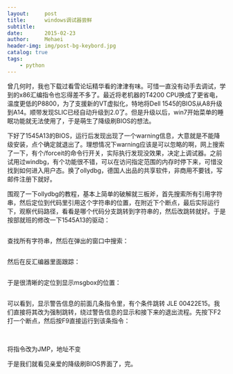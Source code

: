 ```yaml
---
layout:     post
title:      windows调试器尝鲜
subtitle:   
date:       2015-02-23
author:     Mehaei
header-img: img/post-bg-keybord.jpg
catalog: true
tags:
    - python
---
```

曾几何时，我也下载过看雪论坛精华看的津津有味。可惜一直没有动手去调试，学到的x86汇编指令也忘得差不多了。最近将老机器的T4200 CPU换成了更省电，温度更低的P8800，为了支援新的VT虚拟化，特地将Dell 1545的BIOS从A8升级到A14。顺带发现SLIC已经自动升级到2.0了。但是升级以后，win7开始菜单的睡眠功能就无法使用了，于是萌生了降级刷BIOS的想法。

下好了1545A13的BIOS，运行后发现出现了一个warning信息，大意就是不能降级安装，点个确定就退出了。理想情况下warning应该是可以忽略的啊，网上搜索了一下，有个/forceit的命令行开关，实际执行发现没效果，决定上调试器。之前试用过windbg，有个功能很不错，可以在访问指定范围的内存时停下来，可惜没找到如何进入用户态。换了ollydbg，德国人出品的共享软件，非商用不要钱，写邮件注册下就好。

围观了一下ollydbg的教程，基本上简单的破解就三板斧，首先搜索所有引用字符串，然后定位到代码里引用这个字符串的位置，在附近下个断点，最后实际运行下，观察代码路径，看看是哪个代码分支跳转到字符串的，然后改跳转就好。于是按部就班的修改一下1545A13的驱动：

<img src="http://images.cnitblog.com/blog/90397/201502/231715085804988.png" alt="" />

查找所有字符串，然后在弹出的窗口中搜索：

<img src="http://images.cnitblog.com/blog/90397/201502/231716058303631.png" alt="" />

然后在反汇编器里面跟踪：

<img src="http://images.cnitblog.com/blog/90397/201502/231713532685931.png" alt="" />

于是很清晰的定位到显示msgbox的位置：

<img src="http://images.cnitblog.com/blog/90397/201502/231718305804209.png" alt="" />

可以看到，显示警告信息的前面几条指令里，有个条件跳转 JLE 00422E15。我们直接将其改为强制跳转，绕过警告信息的显示和接下来的退出流程。先按下F2打一个断点，然后按F9直接运行到该条指令：

<img src="http://images.cnitblog.com/blog/90397/201502/231722412364565.png" alt="" />

<img src="http://images.cnitblog.com/blog/90397/201502/231723391747066.png" alt="" />

将指令改为JMP，地址不变

于是我们就看见亲爱的降级刷BIOS界面了，完。

<img src="http://images.cnitblog.com/blog/90397/201502/231725321118395.png" alt="" />
